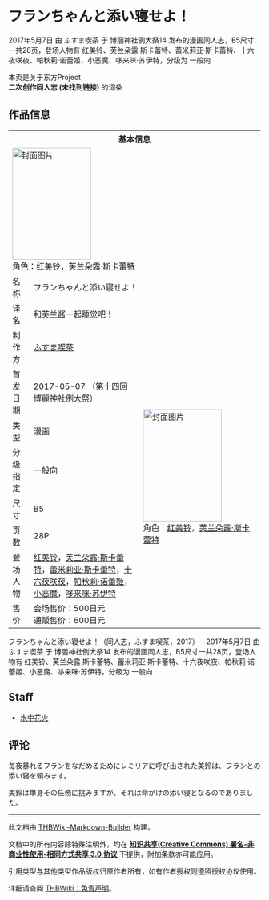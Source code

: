# フランちゃんと添い寝せよ！

<!-- source html: G:\repos\THBWiki-Markdown-Builder\THBWikiMarkdown\Temp\main\2\2f\ns0%3A%E3%83%95%E3%83%A9%E3%83%B3%E3%81%A1%E3%82%83%E3%82%93%E3%81%A8%E6%B7%BB%E3%81%84%E5%AF%9D%E3%81%9B%E3%82%88%EF%BC%81.html -->

2017年5月7日 由 ふすま喫茶 于 博丽神社例大祭14 发布的漫画同人志，B5尺寸一共28页，登场人物有 红美铃、芙兰朵露·斯卡蕾特、蕾米莉亚·斯卡蕾特、十六夜咲夜、帕秋莉·诺蕾姬、小恶魔、哆来咪·苏伊特，分级为 一般向

本页是关于东方Project  
 **二次创作同人志 (未找到链接)** 的词条

## 作品信息

<table><tbody><tr><th colspan="3">基本信息</th></tr><tr><td class="cover-artwork-mobile" colspan="2"><a href="./文件-フランちゃんと添い寝せよ！封面.jpg.md" class="image" title="封面图片"><img alt="封面图片" src="https://upload.thwiki.cc/thumb/c/c3/%E3%83%95%E3%83%A9%E3%83%B3%E3%81%A1%E3%82%83%E3%82%93%E3%81%A8%E6%B7%BB%E3%81%84%E5%AF%9D%E3%81%9B%E3%82%88%EF%BC%81%E5%B0%81%E9%9D%A2.jpg/157px-%E3%83%95%E3%83%A9%E3%83%B3%E3%81%A1%E3%82%83%E3%82%93%E3%81%A8%E6%B7%BB%E3%81%84%E5%AF%9D%E3%81%9B%E3%82%88%EF%BC%81%E5%B0%81%E9%9D%A2.jpg" decoding="async" loading="lazy" width="157" height="224" srcset="https://upload.thwiki.cc/thumb/c/c3/%E3%83%95%E3%83%A9%E3%83%B3%E3%81%A1%E3%82%83%E3%82%93%E3%81%A8%E6%B7%BB%E3%81%84%E5%AF%9D%E3%81%9B%E3%82%88%EF%BC%81%E5%B0%81%E9%9D%A2.jpg/236px-%E3%83%95%E3%83%A9%E3%83%B3%E3%81%A1%E3%82%83%E3%82%93%E3%81%A8%E6%B7%BB%E3%81%84%E5%AF%9D%E3%81%9B%E3%82%88%EF%BC%81%E5%B0%81%E9%9D%A2.jpg 1.5x, https://upload.thwiki.cc/thumb/c/c3/%E3%83%95%E3%83%A9%E3%83%B3%E3%81%A1%E3%82%83%E3%82%93%E3%81%A8%E6%B7%BB%E3%81%84%E5%AF%9D%E3%81%9B%E3%82%88%EF%BC%81%E5%B0%81%E9%9D%A2.jpg/315px-%E3%83%95%E3%83%A9%E3%83%B3%E3%81%A1%E3%82%83%E3%82%93%E3%81%A8%E6%B7%BB%E3%81%84%E5%AF%9D%E3%81%9B%E3%82%88%EF%BC%81%E5%B0%81%E9%9D%A2.jpg 2x" data-file-width="600" data-file-height="853"></a><div class="cover-char">角色：<a href="./红美铃.md" title="红美铃">红美铃</a>，<a href="./芙兰朵露·斯卡蕾特.md" title="芙兰朵露·斯卡蕾特">芙兰朵露·斯卡蕾特</a></div></td>
</tr><tr><td class="label">名称</td><td colspan="2"> フランちゃんと添い寝せよ！ </td></tr><tr><td class="label">译名</td><td colspan="2"> 和芙兰酱一起睡觉吧！ </td></tr><tr><td class="label">制作方</td><td><a href="./ふすま喫茶.md" title="ふすま喫茶">ふすま喫茶</a></td><td class="cover-artwork" rowspan="8" style="min-width:224px;"><a href="./文件-フランちゃんと添い寝せよ！封面.jpg.md" class="image" title="封面图片"><img alt="封面图片" src="https://upload.thwiki.cc/thumb/c/c3/%E3%83%95%E3%83%A9%E3%83%B3%E3%81%A1%E3%82%83%E3%82%93%E3%81%A8%E6%B7%BB%E3%81%84%E5%AF%9D%E3%81%9B%E3%82%88%EF%BC%81%E5%B0%81%E9%9D%A2.jpg/157px-%E3%83%95%E3%83%A9%E3%83%B3%E3%81%A1%E3%82%83%E3%82%93%E3%81%A8%E6%B7%BB%E3%81%84%E5%AF%9D%E3%81%9B%E3%82%88%EF%BC%81%E5%B0%81%E9%9D%A2.jpg" decoding="async" loading="lazy" width="157" height="224" srcset="https://upload.thwiki.cc/thumb/c/c3/%E3%83%95%E3%83%A9%E3%83%B3%E3%81%A1%E3%82%83%E3%82%93%E3%81%A8%E6%B7%BB%E3%81%84%E5%AF%9D%E3%81%9B%E3%82%88%EF%BC%81%E5%B0%81%E9%9D%A2.jpg/236px-%E3%83%95%E3%83%A9%E3%83%B3%E3%81%A1%E3%82%83%E3%82%93%E3%81%A8%E6%B7%BB%E3%81%84%E5%AF%9D%E3%81%9B%E3%82%88%EF%BC%81%E5%B0%81%E9%9D%A2.jpg 1.5x, https://upload.thwiki.cc/thumb/c/c3/%E3%83%95%E3%83%A9%E3%83%B3%E3%81%A1%E3%82%83%E3%82%93%E3%81%A8%E6%B7%BB%E3%81%84%E5%AF%9D%E3%81%9B%E3%82%88%EF%BC%81%E5%B0%81%E9%9D%A2.jpg/315px-%E3%83%95%E3%83%A9%E3%83%B3%E3%81%A1%E3%82%83%E3%82%93%E3%81%A8%E6%B7%BB%E3%81%84%E5%AF%9D%E3%81%9B%E3%82%88%EF%BC%81%E5%B0%81%E9%9D%A2.jpg 2x" data-file-width="600" data-file-height="853"></a><div class="cover-char">角色：<a href="./红美铃.md" title="红美铃">红美铃</a>，<a href="./芙兰朵露·斯卡蕾特.md" title="芙兰朵露·斯卡蕾特">芙兰朵露·斯卡蕾特</a></div></td>
</tr><tr><td class="label">首发日期</td><td>2017-05-07&#160;（<a href="/展会作品列表?e=%E5%8D%9A%E4%B8%BD%E7%A5%9E%E7%A4%BE%E4%BE%8B%E5%A4%A7%E7%A5%AD%2314">第十四回 博麗神社例大祭</a>）</td></tr><tr><td class="label">类型</td><td>漫画</td></tr><tr><td class="label">分级指定</td><td>一般向</td></tr><tr><td class="label">尺寸</td><td>B5</td></tr><tr><td class="label">页数</td><td>28P</td></tr><tr><td class="label">登场人物</td><td><a href="./红美铃.md" title="红美铃">红美铃</a>，<a href="./芙兰朵露·斯卡蕾特.md" title="芙兰朵露·斯卡蕾特">芙兰朵露·斯卡蕾特</a>，<a href="./蕾米莉亚·斯卡蕾特.md" title="蕾米莉亚·斯卡蕾特">蕾米莉亚·斯卡蕾特</a>，<a href="/%E5%8D%81%E5%85%AD%E5%A4%9C%E5%92%B2%E5%A4%9C" title="十六夜咲夜">十六夜咲夜</a>，<a href="./帕秋莉·诺蕾姬.md" title="帕秋莉·诺蕾姬">帕秋莉·诺蕾姬</a>，<a href="./小恶魔.md" title="小恶魔">小恶魔</a>，<a href="./哆来咪·苏伊特.md" title="哆来咪·苏伊特">哆来咪·苏伊特</a></td></tr><tr><td class="label">售价</td><td>会场售价：500日元<br>通贩售价：600日元</td></tr></tbody></table>

フランちゃんと添い寝せよ！（同人志，ふすま喫茶，2017） - 2017年5月7日 由 ふすま喫茶 于 博丽神社例大祭14 发布的漫画同人志，B5尺寸一共28页，登场人物有 红美铃、芙兰朵露·斯卡蕾特、蕾米莉亚·斯卡蕾特、十六夜咲夜、帕秋莉·诺蕾姬、小恶魔、哆来咪·苏伊特，分级为 一般向

## Staff
- [水中花火](./水中花火.md)


## 评论
  
毎夜暴れるフランをなだめるためにレミリアに呼び出された美鈴は、フランとの添い寝を頼みます。  

美鈴は単身その任務に挑みますが、それは命がけの添い寝となるのでありました。 
  
  
  

  





---

此文档由 [THBWiki-Markdown-Builder](https://github.com/Delsin-Yu/THBWiki-Markdown-Builder) 构建。

文档中的所有内容除特殊注明外，均在 [**知识共享(Creative Commons) 署名-非商业性使用-相同方式共享 3.0 协议**](https://creativecommons.org/licenses/by-sa/3.0/deed.zh-hans) 下提供，附加条款亦可能应用。

引用类型与其他类型作品版权归原作者所有，如有作者授权则遵照授权协议使用。

详细请查阅 [THBWiki：免责声明](https://thbwiki.cc/THBWiki:%E5%85%8D%E8%B4%A3%E5%A3%B0%E6%98%8E)。

